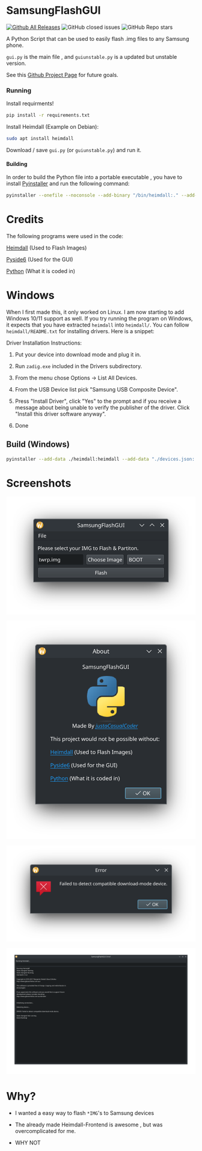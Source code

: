 # SamsungFlashGUI
[![Github All Releases](https://img.shields.io/github/downloads/justaCasualCoder/SamsungFlashGUI/total.svg)]() ![GitHub closed issues](https://img.shields.io/github/issues-closed-raw/justaCasualCoder/SamsungFlashGUI) ![GitHub Repo stars](https://img.shields.io/github/stars/justaCasualCoder/SamsungFlashGUI)


A Python Script that can be used to easily flash .img files to any Samsung phone. 

`gui.py` is the main file , and `guiunstable.py` is a updated but unstable version.

See this [Github Project Page](https://github.com/users/justaCasualCoder/projects/1/views/1) for future goals.
### Running

Install requirments!

```bash
pip install -r requirements.txt
```

Install Heimdall (Example on Debian):

```bash
sudo apt install heimdall
```

Download / save `gui.py` (or `guiunstable.py`) and run it. 

#### Building

In order to build the Python file into a portable executable , you have to install [Pyinstaller](https://pyinstaller.org/en/stable/) and run the following command:

```bash
pyinstaller --onefile --noconsole --add-binary "/bin/heimdall:." --add-data "$(pwd)/python-logo-only.svg:." gui.py
```

# Credits

The following programs were used in the code:

[Heimdall](https://github.com/Benjamin-Dobell/Heimdall) (Used to Flash Images)

[Pyside6](https://doc.qt.io/qtforpython-6/quickstart.html) (Used for the GUI)

[Python](https://www.python.org/) (What it is coded in)

# Windows
When I first made this, it only worked on Linux. I am now starting to add Windows 10/11 support as well. If you try running the program on Windows, it expects that you have extracted `heimdall` into `heimdall/`. You can follow `heimdall/README.txt` for installing drivers. Here is a snippet:

Driver Installation Instructions:

1. Put your device into download mode and plug it in.

2. Run `zadig.exe` included in the Drivers subdirectory.

3. From the menu chose Options -> List All Devices.

4. From the USB Device list pick "Samsung USB Composite Device".

5. Press "Install Driver", click "Yes" to the prompt and if you receive
       a message about being unable to verify the publisher of the driver.
       Click "Install this driver software anyway".

6. Done
## Build (Windows)
```bash
pyinstaller --add-data ./heimdall:heimdall --add-data "./devices.json:." --add-data "./python-logo-only.svg:." --onefile -w guiunstable.py
```

# Screenshots

![](screenshots/main_window.png "Main Window")

![](screenshots/about_window.png "About Window")

![](screenshots/error_window.png "Error Window")

![](screenshots/flasher_window.png "Flasher Window")

# Why?

- I wanted a easy way to flash `*IMG`'s to Samsung devices

- The already made Heimdall-Frontend is awesome , but was overcomplicated for me.

- WHY NOT
